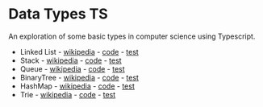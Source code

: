 Data Types TS
=============

An exploration of some basic types in computer science using Typescript.

- Linked List - [wikipedia](https://en.wikipedia.org/wiki/Linked_list) - [code](src/LinkedList.ts) - [test](src/LinkedList.test.ts) 
- Stack - [wikipedia](https://en.wikipedia.org/wiki/Stack_(abstract_data_type)) - [code](src/Stack.ts)  - [test](src/Stack.test.ts) 
- Queue - [wikipedia](https://en.wikipedia.org/wiki/Queue_(abstract_data_type)) - [code](src/Queue.ts)  - [test](src/Queue.test.ts) 
- BinaryTree - [wikipedia](https://en.wikipedia.org/wiki/Binary_tree) - [code](src/BinaryTree.ts)  - [test](src/BinaryTree.test.ts) 
- HashMap - [wikipedia](https://en.wikipedia.org/wiki/Hash_table) - [code](src/HashMap.ts)  - [test](src/HashMap.test.ts)
- Trie - [wikipedia](https://en.wikipedia.org/wiki/Trie) - [code](src/Trie.ts)  - [test](src/Trie.test.ts)
